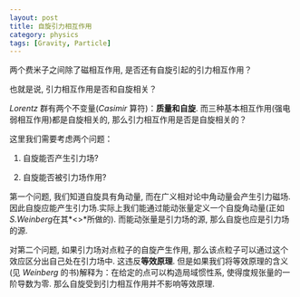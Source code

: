 ```yaml
---
layout: post
title: 自旋引力相互作用
category: physics
tags: [Gravity, Particle]
---
```

两个费米子之间除了磁相互作用, 是否还有自旋引起的引力相互作用？

也就是说, 引力相互作用是否和自旋相关？

*Lorentz* 群有两个不变量(*Casimir* 算符)：**质量和自旋**. 而三种基本相互作用(强电弱相互作用)都是自旋相关的, 那么引力相互作用是否是自旋相关的？

这里我们需要考虑两个问题：

1. 自旋能否产生引力场?

2.  自旋能否被引力场作用?

 第一个问题, 我们知道自旋具有角动量, 而在广义相对论中角动量会产生引力磁场. 因此自旋应能产生引力场.实际上我们能通过能动张量定义一个自旋角动量(正如*S.Weinberg*在其*<<Gravitation and Cosmology>>*所做的). 而能动张量是引力场的源, 那么自旋也应是引力场的源.

对第二个问题, 如果引力场对点粒子的自旋产生作用, 那么该点粒子可以通过这个效应区分出自己处在引力场中. 这违反**等效原理**. 但是如果我们将等效原理的含义(见 *Weinberg* 的书)解释为：在给定的点可以构造局域惯性系, 使得度规张量的一阶导数为零. 那么自旋受到引力相互作用并不影响等效原理. 
